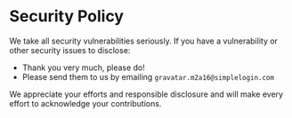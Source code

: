 # Security Policy

We take all security vulnerabilities seriously.
If you have a vulnerability or other security issues to disclose:

- Thank you very much, please do!
- Please send them to us by emailing `gravatar.m2a16@simplelogin.com`

We appreciate your efforts and responsible disclosure and will make every effort to acknowledge your contributions.
